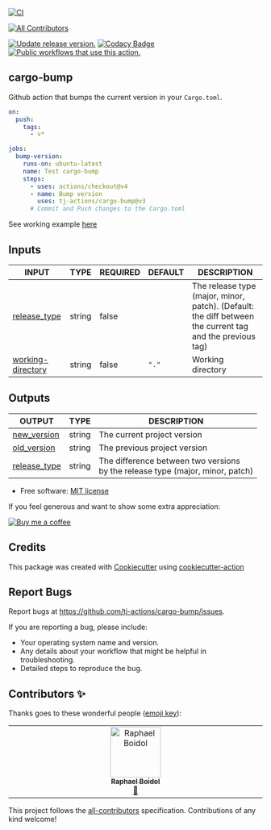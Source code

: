 [![CI](https://github.com/tj-actions/cargo-bump/workflows/CI/badge.svg)](https://github.com/tj-actions/cargo-bump/actions?query=workflow%3ACI)

<!-- ALL-CONTRIBUTORS-BADGE:START - Do not remove or modify this section -->

[![All Contributors](https://img.shields.io/badge/all_contributors-1-orange.svg?style=flat-square)](#contributors-)

<!-- ALL-CONTRIBUTORS-BADGE:END -->

[![Update release version.](https://github.com/tj-actions/cargo-bump/workflows/Update%20release%20version./badge.svg)](https://github.com/tj-actions/cargo-bump/actions?query=workflow%3A%22Update+release+version.%22)
[![Codacy Badge](https://app.codacy.com/project/badge/Grade/d02fea7e1446463789182186c74b7f40)](https://app.codacy.com/gh/tj-actions/cargo-bump/dashboard?utm_source=gh\&utm_medium=referral\&utm_content=\&utm_campaign=Badge_grade)
[![Public workflows that use this action.](https://img.shields.io/endpoint?url=https%3A%2F%2Fused-by.vercel.app%2Fapi%2Fgithub-actions%2Fused-by%3Faction%3Dtj-actions%2Fcargo-bump%26badge%3Dtrue)](https://github.com/search?o=desc\&q=tj-actions+cargo-bump+path%3A.github%2Fworkflows+language%3AYAML\&s=\&type=Code)

## cargo-bump

Github action that bumps the current version in your `Cargo.toml`.

```yaml
on:
  push:
    tags:
      - v*

jobs:
  bump-version:
    runs-on: ubuntu-latest
    name: Test cargo-bump
    steps:
      - uses: actions/checkout@v4
      - name: Bump version
        uses: tj-actions/cargo-bump@v3
      # Commit and Push changes to the Cargo.toml
```

See working example [here](https://github.com/tj-actions/cargo-bump/blob/main/.github/workflows/test.yml)

## Inputs

<!-- AUTO-DOC-INPUT:START - Do not remove or modify this section -->

|                                        INPUT                                        |  TYPE  | REQUIRED | DEFAULT |                                                DESCRIPTION                                                |
|-------------------------------------------------------------------------------------|--------|----------|---------|-----------------------------------------------------------------------------------------------------------|
|        <a name="input_release_type"></a>[release\_type](#input_release_type)         | string |  false   |         | The release type (major, minor, patch). (Default: the diff between the current tag and the previous tag)  |
| <a name="input_working-directory"></a>[working-directory](#input_working-directory) | string |  false   |  `"."`  |                                             Working directory                                             |

<!-- AUTO-DOC-INPUT:END -->

## Outputs

<!-- AUTO-DOC-OUTPUT:START - Do not remove or modify this section -->

|                                 OUTPUT                                 |  TYPE  |                                    DESCRIPTION                                     |
|------------------------------------------------------------------------|--------|------------------------------------------------------------------------------------|
|  <a name="output_new_version"></a>[new\_version](#output_new_version)   | string |                            The current project version                             |
|  <a name="output_old_version"></a>[old\_version](#output_old_version)   | string |                            The previous project version                            |
| <a name="output_release_type"></a>[release\_type](#output_release_type) | string | The difference between two versions <br>by the release type (major, minor, patch)  |

<!-- AUTO-DOC-OUTPUT:END -->

*   Free software: [MIT license](LICENSE)

If you feel generous and want to show some extra appreciation:

[![Buy me a coffee][buymeacoffee-shield]][buymeacoffee]

[buymeacoffee]: https://www.buymeacoffee.com/jackton1

[buymeacoffee-shield]: https://www.buymeacoffee.com/assets/img/custom_images/orange_img.png

## Credits

This package was created with [Cookiecutter](https://github.com/cookiecutter/cookiecutter) using [cookiecutter-action](https://github.com/tj-actions/cookiecutter-action)

## Report Bugs

Report bugs at https://github.com/tj-actions/cargo-bump/issues.

If you are reporting a bug, please include:

*   Your operating system name and version.
*   Any details about your workflow that might be helpful in troubleshooting.
*   Detailed steps to reproduce the bug.

## Contributors ✨

Thanks goes to these wonderful people ([emoji key](https://allcontributors.org/docs/en/emoji-key)):

<!-- ALL-CONTRIBUTORS-LIST:START - Do not remove or modify this section -->

<!-- prettier-ignore-start -->

<!-- markdownlint-disable -->

<table>
  <tbody>
    <tr>
      <td align="center" valign="top" width="14.28%"><a href="https://home.boidol.dev/"><img src="https://avatars.githubusercontent.com/u/652404?v=4?s=100" width="100px;" alt="Raphael Boidol"/><br /><sub><b>Raphael Boidol</b></sub></a><br /><a href="https://github.com/tj-actions/cargo-bump/commits?author=boidolr" title="Documentation">📖</a></td>
    </tr>
  </tbody>
</table>

<!-- markdownlint-restore -->

<!-- prettier-ignore-end -->

<!-- ALL-CONTRIBUTORS-LIST:END -->

This project follows the [all-contributors](https://github.com/all-contributors/all-contributors) specification. Contributions of any kind welcome!
